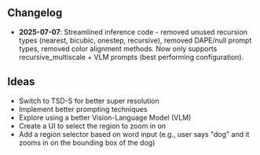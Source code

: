 ## Changelog

- **2025-07-07**: Streamlined inference code - removed unused recursion types (nearest, bicubic, onestep, recursive), removed DAPE/null prompt types, removed color alignment methods. Now only supports recursive_multiscale + VLM prompts (best performing configuration).

## Ideas

- Switch to TSD-S for better super resolution
- Implement better prompting techniques
- Explore using a better Vision-Language Model (VLM)
- Create a UI to select the region to zoom in on
- Add a region selector based on word input (e.g., user says "dog" and it zooms in on the bounding box of the dog)